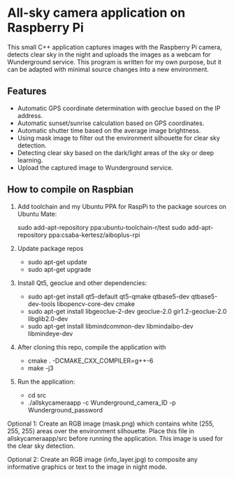 # All-sky camera application on Raspberry Pi

This small C++ application captures images with the Raspberry Pi camera,
detects clear sky in the night and uploads the images as a webcam for Wunderground service.
This program is written for my own purpose, but it can be adapted with minimal source changes into a
new environment.

## Features

* Automatic GPS coordinate determination with geoclue based on the IP address.
* Automatic sunset/sunrise calculation based on GPS coordinates.
* Automatic shutter time based on the average image brightness.
* Using mask image to filter out the environment silhouette for clear sky detection.
* Detecting clear sky based on the dark/light areas of the sky or deep learning.
* Upload the captured image to Wunderground service.

## How to compile on Raspbian

1. Add toolchain and my Ubuntu PPA for RaspPi to the package sources on Ubuntu Mate:

   sudo add-apt-repository ppa:ubuntu-toolchain-r/test
   sudo add-apt-repository ppa:csaba-kertesz/aiboplus-rpi

2. Update package repos

   - sudo apt-get update
   - sudo apt-get upgrade
   
3. Install Qt5, geoclue and other dependencies:

   - sudo apt-get install qt5-default qt5-qmake qtbase5-dev qtbase5-dev-tools libopencv-core-dev cmake
   - sudo apt-get install libgeoclue-2-dev geoclue-2.0 gir1.2-geoclue-2.0 libglib2.0-dev
   - sudo apt-get install libmindcommon-dev libmindaibo-dev libmindeye-dev

4. After cloning this repo, compile the application with

   - cmake . -DCMAKE_CXX_COMPILER=g++-6
   - make -j3

5. Run the application:

   - cd src
   - ./allskycameraapp -c Wunderground_camera_ID -p Wunderground_password

Optional 1: Create an RGB image (mask.png) which contains white (255, 255, 255) areas over the environment silhouette.
Place this file in allskycameraapp/src before running the application. This image is used for the clear sky detection.

Optional 2: Create an RGB image (info_layer.jpg) to composite any informative graphics or text to the image in night mode.
